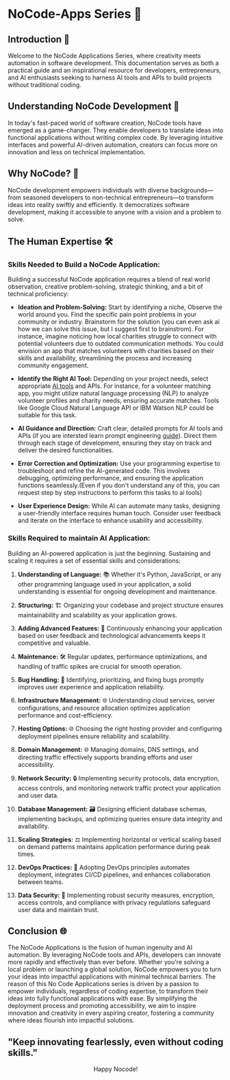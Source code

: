 # NoCode-Apps Series 🚀

## Introduction 🌈

Welcome to the NoCode Applications Series, where creativity meets automation in software development. This documentation serves as both a practical guide and an inspirational resource for developers, entrepreneurs, and AI enthusiasts seeking to harness AI tools and APIs to build projects without traditional coding.

## Understanding NoCode Development 🤖

In today's fast-paced world of software creation, NoCode tools have emerged as a game-changer. They enable developers to translate ideas into functional applications without writing complex code. By leveraging intuitive interfaces and powerful AI-driven automation, creators can focus more on innovation and less on technical implementation.

## Why NoCode? 🌟

NoCode development empowers individuals with diverse backgrounds—from seasoned developers to non-technical entrepreneurs—to transform ideas into reality swiftly and efficiently. It democratizes software development, making it accessible to anyone with a vision and a problem to solve.

## The Human Expertise 🛠️

### Skills Needed to Build a NoCode Application:

Building a successful NoCode application requires a blend of real world observation, creative problem-solving, strategic thinking, and a bit of technical proficiency:

- **Ideation and Problem-Solving:** Start by identifying a niche, Observe the world around you. Find the specific pain point problems in your community or industry. Brainstorm for the solution (you can even ask ai how we can solve this issue, but I suggest first to brainstrom). For instance, imagine noticing how local charities struggle to connect with potential volunteers due to outdated communication methods. You could envision an app that matches volunteers with charities based on their skills and availability, streamlining the process and increasing community engagement.
  
- **Identify the Right AI Tool:** Depending on your project needs, select appropriate [AI tools](https://www.futurepedia.io/) and APIs. For instance, for a volunteer matching app, you might utilize natural language processing (NLP) to analyze volunteer profiles and charity needs, ensuring accurate matches. Tools like Google Cloud Natural Language API or IBM Watson NLP could be suitable for this task.

- **AI Guidance and Direction:** Craft clear, detailed prompts for AI tools and APIs (if you are intersted learn prompt engineering [guide](https://learnprompting.org/docs/intro)). Direct them through each stage of development, ensuring they stay on track and deliver the desired functionalities.

- **Error Correction and Optimization:** Use your programming expertise to troubleshoot and refine the AI-generated code. This involves debugging, optimizing performance, and ensuring the application functions seamlessly.(Even if you don't understand any of this, you can request step by step instructions to perform this tasks to ai tools)

- **User Experience Design:** While AI can automate many tasks, designing a user-friendly interface requires human touch. Consider user feedback and iterate on the interface to enhance usability and accessibility.


### Skills Required to maintain AI Application:

Building an AI-powered application is just the beginning. Sustaining and scaling it requires a set of essential skills and considerations:

1. **Understanding of Language:** 📚 Whether it's Python, JavaScript, or any other programming language used in your application, a solid understanding is essential for ongoing development and maintenance.

2. **Structuring:** 🏗️ Organizing your codebase and project structure ensures maintainability and scalability as your application grows.

3. **Adding Advanced Features:** 🚀 Continuously enhancing your application based on user feedback and technological advancements keeps it competitive and valuable.

4. **Maintenance:** 🛠️ Regular updates, performance optimizations, and handling of traffic spikes are crucial for smooth operation.

5. **Bug Handling:** 🐛 Identifying, prioritizing, and fixing bugs promptly improves user experience and application reliability.

6. **Infrastructure Management:** 🌐 Understanding cloud services, server configurations, and resource allocation optimizes application performance and cost-efficiency.

7. **Hosting Options:** 🌐 Choosing the right hosting provider and configuring deployment pipelines ensure reliability and scalability.

8. **Domain Management:** 🌐 Managing domains, DNS settings, and directing traffic effectively supports branding efforts and user accessibility.

9. **Network Security:** 🔒 Implementing security protocols, data encryption, access controls, and monitoring network traffic protect your application and user data.

10. **Database Management:** 🗃️ Designing efficient database schemas, implementing backups, and optimizing queries ensure data integrity and availability.

11. **Scaling Strategies:** ⚖️ Implementing horizontal or vertical scaling based on demand patterns maintains application performance during peak times.

12. **DevOps Practices:** 🔄 Adopting DevOps principles automates deployment, integrates CI/CD pipelines, and enhances collaboration between teams.

13. **Data Security:** 🔐 Implementing robust security measures, encryption, access controls, and compliance with privacy regulations safeguard user data and maintain trust.


## Conclusion 🌐

The NoCode Applications is the fusion of human ingenuity and AI automation. By leveraging NoCode tools and APIs, developers can innovate more rapidly and effectively than ever before. Whether you're solving a local problem or launching a global solution, NoCode empowers you to turn your ideas into impactful applications with minimal technical barriers. 
The reason of this No Code Applications series is driven by a passion to empower individuals, regardless of coding expertise, to transform their ideas into fully functional applications with ease. By simplifying the deployment process and promoting accessibility, we aim to inspire innovation and creativity in every aspiring creator, fostering a community where ideas flourish into impactful solutions.

"Keep innovating fearlessly, even without coding skills."
--- 
<center> Happy Nocode! </center> 






